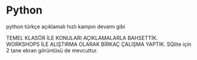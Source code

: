 # Python
python türkçe açıklamalı hızlı kampın devamı gibi 

TEMEL KLASÖR İLE KONULARI AÇIKLAMALARLA BAHSETTİK.
WORKSHOPS İLE ALIŞTIRMA OLARAK BİRKAÇ ÇALIŞMA YAPTIK.
SQlite için 2 tane ekran görüntüsü de mevcuttur.

